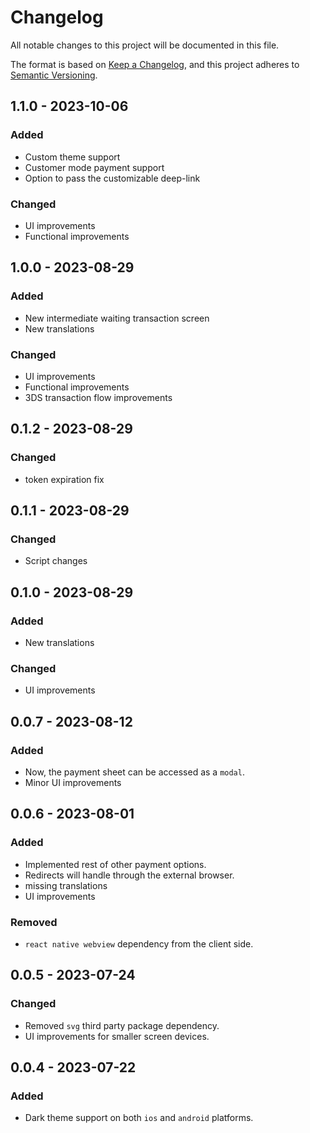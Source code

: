 # Changelog

All notable changes to this project will be documented in this file.

The format is based on [Keep a Changelog](https://keepachangelog.com/en/1.0.0/),
and this project adheres to [Semantic Versioning](https://semver.org/spec/v2.0.0.html).

## 1.1.0 - 2023-10-06

### Added
- Custom theme support
- Customer mode payment support
- Option to pass the customizable deep-link 

### Changed
- UI improvements
- Functional improvements

## 1.0.0 - 2023-08-29

### Added
- New intermediate waiting transaction screen
- New translations

### Changed
- UI improvements
- Functional improvements
- 3DS transaction flow improvements

## 0.1.2 - 2023-08-29

### Changed
- token expiration fix

## 0.1.1 - 2023-08-29

### Changed
- Script changes

## 0.1.0 - 2023-08-29

### Added
- New translations

### Changed
- UI improvements

## 0.0.7 - 2023-08-12

### Added
- Now, the payment sheet can be accessed as a `modal`.
- Minor UI improvements

## 0.0.6 - 2023-08-01

### Added
- Implemented rest of other payment options.
- Redirects will handle through the external browser.
- missing translations
- UI improvements

### Removed
- `react native webview` dependency from the client side.

## 0.0.5 - 2023-07-24

### Changed
- Removed `svg` third party package dependency.
- UI improvements for smaller screen devices.

## 0.0.4 - 2023-07-22

### Added
- Dark theme support on both `ios` and `android` platforms.
